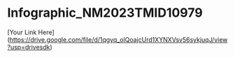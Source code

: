 # Infographic_NM2023TMID10979

[Your Link Here] (https://drive.google.com/file/d/1qgyq_olQoajcUrd1XYNXVsv56sykjuqJ/view?usp=drivesdk)
